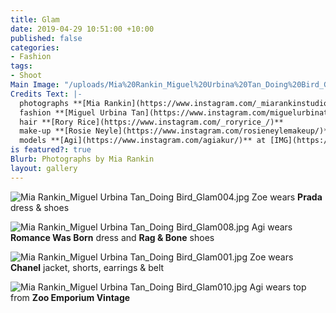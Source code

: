 ```yaml
---
title: Glam
date: 2019-04-29 10:51:00 +10:00
published: false
categories:
- Fashion
tags:
- Shoot
Main Image: "/uploads/Mia%20Rankin_Miguel%20Urbina%20Tan_Doing%20Bird_Glam004.jpg"
Credits Text: |-
  photographs **[Mia Rankin](https://www.instagram.com/_miarankinstudio/)**
  fashion **[Miguel Urbina Tan](https://www.instagram.com/miguelurbinatan/)**
  hair **[Rory Rice](https://www.instagram.com/_roryrice_/)**
  make-up **[Rosie Neyle](https://www.instagram.com/rosieneylemakeup/)**
  models **[Agi](https://www.instagram.com/agiakur/)** at [IMG](https://www.instagram.com/imgmodels/)** and **[Zoe Wurm](https://www.instagram.com/zoewurm/)** at [Kult](https://www.instagram.com/zoewurm/)**
is featured?: true
Blurb: Photographs by Mia Rankin
layout: gallery
---
```


![Mia Rankin_Miguel Urbina Tan_Doing Bird_Glam004.jpg](/uploads/Mia%20Rankin_Miguel%20Urbina%20Tan_Doing%20Bird_Glam004.jpg)
Zoe wears **Prada** dress & shoes

![Mia Rankin_Miguel Urbina Tan_Doing Bird_Glam008.jpg](/uploads/Mia%20Rankin_Miguel%20Urbina%20Tan_Doing%20Bird_Glam008.jpg)
Agi wears **Romance Was Born** dress and **Rag & Bone** shoes

![Mia Rankin_Miguel Urbina Tan_Doing Bird_Glam001.jpg](/uploads/Mia%20Rankin_Miguel%20Urbina%20Tan_Doing%20Bird_Glam001.jpg)
Zoe wears **Chanel** jacket, shorts, earrings & belt

![Mia Rankin_Miguel Urbina Tan_Doing Bird_Glam010.jpg](/uploads/Mia%20Rankin_Miguel%20Urbina%20Tan_Doing%20Bird_Glam010.jpg)
Agi wears top from **Zoo Emporium Vintage**

